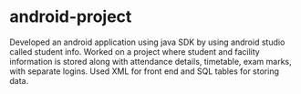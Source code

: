 # android-project
Developed an android application using java SDK by using android studio called student info.
Worked on a project where student and facility information is stored along with attendance
details, timetable, exam marks, with separate logins.
Used XML for front end and SQL tables for storing data.

